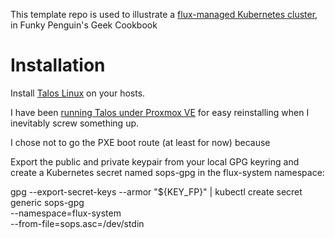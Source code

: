 This template repo is used to illustrate a [flux-managed Kubernetes cluster](http://localhost:8123/kubernetes/deployment/flux/), in Funky Penguin's Geek Cookbook

# Installation

Install [Talos Linux](https://www.talos.dev/v1.3/talos-guides/install/) on your hosts.

I have been [running Talos under Proxmox VE](https://www.talos.dev/v1.3/talos-guides/install/virtualized-platforms/proxmox/) for easy reinstalling when I inevitably screw something up.

I chose not to go the PXE boot route (at least for now) because

Export the public and private keypair from your local GPG keyring and create a Kubernetes secret named sops-gpg in the flux-system namespace:

gpg --export-secret-keys --armor "${KEY_FP}" |
kubectl create secret generic sops-gpg \
--namespace=flux-system \
--from-file=sops.asc=/dev/stdin

